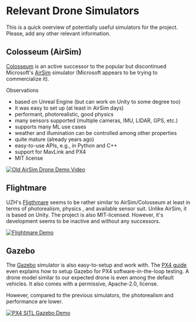 # Relevant Drone Simulators
This is a quick overview of potentially useful simulators for the project. Please, add any other relevant information.

## Colosseum (AirSim) 
[Colosseum](https://github.com/CodexLabsLLC/Colosseum) is an active successor to the popular but discontinued Microsoft's [AirSim](https://github.com/microsoft/AirSim) simulator (Microsoft appears to be trying to commercialize it).

Observations
  * based on Unreal Engine (but can work on Unity to some degree too)
  * it was easy to set up (at least in AirSim days)
  * performant, photorealistic, good physics
  * many sensors supported (multiple cameras, IMU, LIDAR, GPS, etc.)
  * supports many ML use cases
  * weather and illumination can be controlled among other properties
  * quite mature (already years ago)
  * easy-to-use APIs, e.g., in Python and C++
  * support for MavLink and PX4
  * MIT license
  

[![Old AirSim Drone Demo Video](http://i3.ytimg.com/vi/-WfTr1-OBGQ/hqdefault.jpg)](https://youtu.be/-WfTr1-OBGQ)


## Flightmare
UZH's [Fligthmare](https://github.com/uzh-rpg/flightmare) seems to be rather similar to AirSim/Colosseum at least in terms of photorealism, physics , and available sensor suit. Unlike AirSim, it is based on Unity. The project is also MIT-licensed. However, it's development seems to be inactive and without any successors.


[![Flightmare Demo](http://i3.ytimg.com/vi/m9Mx1BCNGFU/hqdefault.jpg)](https://youtu.be/m9Mx1BCNGFU)


## Gazebo
The [Gazebo](https://gazebosim.org/) simulator is also easy-to-setup and work with. The [PX4 guide](https://docs.px4.io/main/en/sim_gazebo_gz/) even explains how to setup Gazebo for PX4 software-in-the-loop testing. A drone model similar to our expected drone is even among the default vehicles. It also comes with a permissive, Apache-2.0, license.

However, compared to the previous simulators, the photorealism and performance are lower.


[![PX4 SITL Gazebo Demo](http://i3.ytimg.com/vi/eRzdGD2vgkU/hqdefault.jpg)](https://youtu.be/eRzdGD2vgkU)
